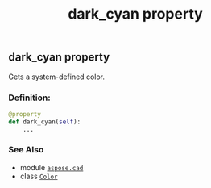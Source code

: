 ﻿---
title: dark_cyan property
second_title: Aspose.CAD for Python via .NET API References
description: 
type: docs
weight: 380
url: /python-net/aspose.cad/color/dark_cyan/
is_root: false
---

## dark_cyan property


Gets a system-defined color.
### Definition:
```python
@property
def dark_cyan(self):
    ...
```

### See Also
* module [`aspose.cad`](../../)
* class [`Color`](/cad/python-net/aspose.cad/color)
